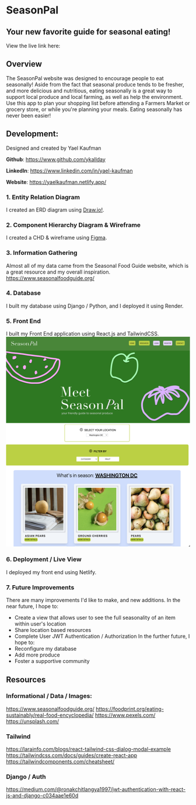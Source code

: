 # SeasonPal
## Your new favorite guide for seasonal eating!
View the live link here: 
## Overview
The SeasonPal website was designed to encourage people to eat seasonally! Aside from the fact that seasonal produce tends to be fresher, and more delicious and nutritious, eating seasonally is a great way to support local produce and local farming, as well as help the environment. Use this app to plan your shopping list before attending a Farmers Market or grocery store, or while you're planning your meals. Eating seasonally has never been easier! 

## Development:
Designed and created by Yael Kaufman

**Github**: https://www.github.com/ykallday

**LinkedIn**: https://www.linkedin.com/in/yael-kaufman

**Website**: https://yaelkaufman.netlify.app/

### 1. Entity Relation Diagram
I created an ERD diagram using [Draw.io!](https://drive.google.com/file/d/1a4VaOTSJD28_XgbcRlcE_Gw0Bx5cEWa3/view?usp=sharing "Draw.io"). 
### 2. Component Hierarchy Diagram & Wireframe
I created a CHD & wireframe using [Figma](https://www.figma.com/file/0NCkV4tbvh7lWAi9vA1jb3/seasonpal?node-id=0%3A1&t=e2TBzBR1XyGbKnwE-1).
### 3. Information Gathering
Almost all of my data came from the Seasonal Food Guide website, which is a great resource and my overall inspiration.
https://www.seasonalfoodguide.org/
### 4. Database
I built my database using Django / Python, and I deployed it using Render.
### 5. Front End
I built my Front End application using React.js and TailwindCSS.
![Homepage View](/src/assets/herographic_rm.png "Homepage")
![Search View](/src/assets/search.png "Search")
### 6. Deployment / Live View
I deployed my front end using Netlify.
### 7. Future Improvements
There are many improvements I'd like to make, and new additions.
In the near future, I hope to:
- Create a view that allows user to see the full seasonality of an item within user's location
- Share location based resources
- Complete User JWT Authentication / Authorization
In the further future, I hope to:
- Reconfigure my database
- Add more produce
- Foster a supportive community

## Resources
### Informational / Data / Images:
https://www.seasonalfoodguide.org/
https://foodprint.org/eating-sustainably/real-food-encyclopedia/
https://www.pexels.com/
https://unsplash.com/

### Tailwind
https://larainfo.com/blogs/react-tailwind-css-dialog-modal-example
https://tailwindcss.com/docs/guides/create-react-app
https://tailwindcomponents.com/cheatsheet/

### Django / Auth
https://medium.com/@ronakchitlangya1997/jwt-authentication-with-react-js-and-django-c034aae1e60d


